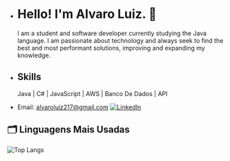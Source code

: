 - # Hello! I'm Alvaro Luiz. 🖖


  I am a student and software developer currently studying the Java language. I am passionate about technology and always seek to
  find the best and most performant solutions, improving and expanding my knowledge.

- ## Skills
   Java | C# | JavaScript | AWS | Banco De Dados | API 

- Email: alvaroluiz217@gmail.com
[![LinkedIn](https://img.shields.io/badge/LinkedIn-Alvaro%20Luiz-blue?style=for-the-badge&logo=linkedin)](https://www.linkedin.com/in/alvaro-luiz-dev)



## 🗂️ Linguagens Mais Usadas

![Top Langs](https://github-readme-stats.vercel.app/api/top-langs/?username=alvaroluizs&layout=compact&theme=github_dark)
